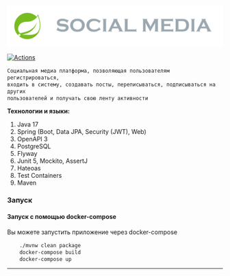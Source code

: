<img alt="social-media logo" src="social-media-logo.png"/>

[![Actions](https://github.com/elseff/social-media/workflows/Build/badge.svg)](https://github.com/elseff/social-media/actions)

    Социальная медиа платформа, позволяющая пользователям регистрироваться, 
    входить в систему, создавать посты, переписываться, подписываться на других
    пользователей и получать свою ленту активности

<b>Технологии и языки:</b>
1. Java 17
2. Spring (Boot, Data JPA, Security (JWT), Web)
3. OpenAPI 3
4. PostgreSQL
5. Flyway
6. Junit 5, Mockito, AssertJ
7. Hateoas
8. Test Containers
9. Maven

### Запуск
#### Запуск с помощью docker-compose
Вы можете запустить приложение через docker-compose

```
    ./mvnw clean package
    docker-compose build
    docker-compose up
```

<hr/>
